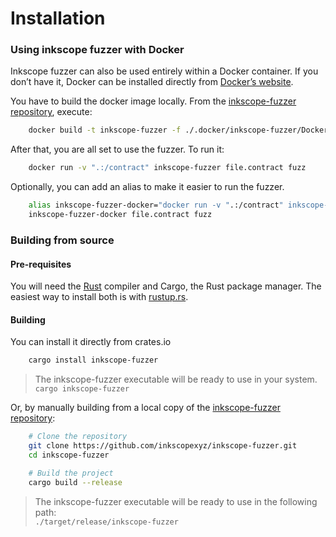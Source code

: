 # Installation

### Using inkscope fuzzer with Docker

Inkscope fuzzer can also be used entirely within a Docker container. If you don’t have it, Docker can be installed directly from [Docker’s website](https://docs.docker.com/get-docker/).

You have to build the docker image locally. From the [inkscope-fuzzer repository](https://github.com/inkscopexyz/inkscope-fuzzer), execute:

```bash
    docker build -t inkscope-fuzzer -f ./.docker/inkscope-fuzzer/Dockerfile .
```

After that, you are all set to use the fuzzer. To run it:

```bash
    docker run -v ".:/contract" inkscope-fuzzer file.contract fuzz
```

Optionally, you can add an alias to make it easier to run the fuzzer.
```bash
    alias inkscope-fuzzer-docker="docker run -v ".:/contract" inkscope-fuzzer"
    inkscope-fuzzer-docker file.contract fuzz
```

### Building from source

#### Pre-requisites

You will need the [Rust](https://www.rust-lang.org/) compiler and Cargo, the Rust package manager. The easiest way to install both is with [rustup.rs](https://rustup.rs/).

#### Building

You can install it directly from crates.io

```bash
    cargo install inkscope-fuzzer
```

> The inkscope-fuzzer executable will be ready to use in your system.  
`cargo inkscope-fuzzer`

Or, by manually building from a local copy of the [inkscope-fuzzer repository](https://github.com/inkscopexyz/inkscope-fuzzer):

```bash
    # Clone the repository
    git clone https://github.com/inkscopexyz/inkscope-fuzzer.git
    cd inkscope-fuzzer

    # Build the project
    cargo build --release
```

> The inkscope-fuzzer executable will be ready to use in the following path:  
`./target/release/inkscope-fuzzer`